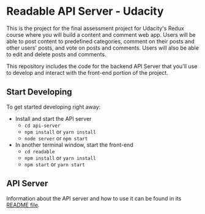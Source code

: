 # Readable API Server - Udacity

This is the project for the final assessment project for Udacity's Redux course where you will build a content and comment web app. Users will be able to post content to predefined categories, comment on their posts and other users' posts, and vote on posts and comments. Users will also be able to edit and delete posts and comments.

This repository includes the code for the backend API Server that you'll use to develop and interact with the front-end portion of the project.

## Start Developing

To get started developing right away:

* Install and start the API server
    - `cd api-server`
    - `npm install` or `yarn install`
    - `node server` or `npm start`
* In another terminal window, start the front-end
    - `cd readable`
    - `npm install` or `yarn install`
    - `npm start` or `yarn start`

## API Server

Information about the API server and how to use it can be found in its [README file](api-server/README.md).
